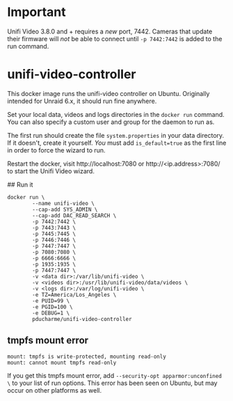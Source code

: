 # Important
Unifi Video 3.8.0 and + requires a *new* port, 7442. Cameras that update their firmware will *not* be able to connect until `-p 7442:7442` is added to the run command.

# unifi-video-controller

This docker image runs the unifi-video controller on Ubuntu. Originally intended for Unraid 6.x, it should run fine anywhere.

Set your local data, videos and logs directories in the `docker run` command. You can also specify a custom user and group for the daemon to run as.

The first run should create the file `system.properties` in your data directory. If it doesn't, create it yourself. *You* must add `is_default=true` as the first line in order to force the wizard to run.

Restart the docker, visit http://localhost:7080 or http://<ip.address>:7080/ to start the Unifi Video wizard.

## Run it
```
docker run \
        --name unifi-video \
        --cap-add SYS_ADMIN \
        --cap-add DAC_READ_SEARCH \
        -p 7442:7442 \
        -p 7443:7443 \
        -p 7445:7445 \
        -p 7446:7446 \
        -p 7447:7447 \
        -p 7080:7080 \
        -p 6666:6666 \
        -p 1935:1935 \
        -p 7447:7447 \
        -v <data dir>:/var/lib/unifi-video \
        -v <videos dir>:/usr/lib/unifi-video/data/videos \
        -v <logs dir>:/var/log/unifi-video \
        -e TZ=America/Los_Angeles \
        -e PUID=99 \
        -e PGID=100 \
        -e DEBUG=1 \
        pducharme/unifi-video-controller
```

## tmpfs mount error

```
mount: tmpfs is write-protected, mounting read-only
mount: cannot mount tmpfs read-only
```

If you get this tmpfs mount error, add `--security-opt apparmor:unconfined \` to your list of run options. This error has been seen on Ubuntu, but may occur on other platforms as well.
